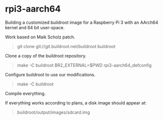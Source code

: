 # rpi3-aarch64

Building a customized buildroot image for a Raspberry Pi 3 with an
AArch64 kernel and 64 bit user-space.

Work based on Maik Scholz patch.

> git clone git://git.buildroot.net/buildroot buildroot

Clone a copy of the buildroot repository.

> make -C buildroot BR2_EXTERNAL=$PWD rpi3-aarch64_defconfig

Configure buildroot to use our modifications.

> make -C buildroot

Compile everything.

If everything works according to plans, a disk image should appear at:

> buildroot/output/images/sdcard.img
